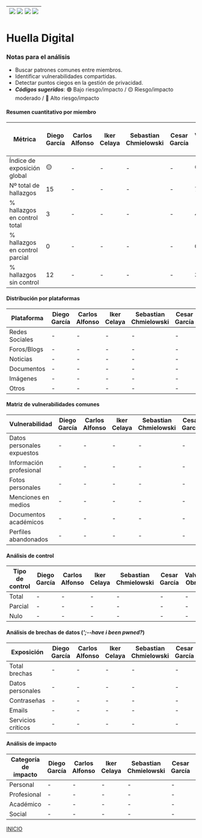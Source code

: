 | [![](https://img.shields.io/badge/-Inicio-FFF?style=flat&logo=Emlakjet&logoColor=black)](/README.md) [![](https://img.shields.io/badge/-Entrega_2-FFF?style=flat&logo=openstreetmap&logoColor=black)](/Entregas/Entrega-2/ModeloDeNegocio.md)  [![](https://img.shields.io/badge/-Entrega_3-FFF?style=flat&logo=openstreetmap&logoColor=black)](/Entregas/Entrega-3/HuellaDigital.md)  [![](https://img.shields.io/badge/-Entrega_4-FFF?style=flat&logo=openstreetmap&logoColor=black)]()|
|:-:|
# Huella Digital

### Notas para el análisis

- Buscar patrones comunes entre miembros.
- Identificar vulnerabilidades compartidas.
- Detectar puntos ciegos en la gestión de privacidad.
- ***Códigos sugeridos***: 🟢 Bajo riesgo/impacto / 🟡 Riesgo/impacto moderado / 🔴 Alto riesgo/impacto


#### Resumen cuantitativo por miembro

<div align=center>

|Métrica|Diego García|Carlos Alfonso|Iker Celaya|Sebastian Chmielowski|Cesar García|Valvanuz Obregón|Eduardo Olea|Lucia Prieto|Daniel Puente|Anette Torres|Patrón grupal<br>(Media y desviación)|
|-|-|-|-|-|-|-|-|-|-|-|-|
|Índice de exposición global|🟡|-|-|-|-|🟢|-|🟢|-|🟢|-|
|Nº total de hallazgos|15|-|-|-|-|7|-|7|-|3|-|
|% hallazgos en control total|3|-|-|-|-|4|-|5|-|3|-|
|% hallazgos en control parcial|0|-|-|-|-|0|-|0|-|0|-|
|% hallazgos sin control|12|-|-|-|-|3|-|2|-|0|-|

</div>

#### Distribución por plataformas

<div align=center>

|Plataforma|Diego García|Carlos Alfonso|Iker Celaya|Sebastian Chmielowski|Cesar García|Valvanuz Obregón|Eduardo Olea|Lucia Prieto|Daniel Puente|Anette Torres|Total grupo|
|-|-|-|-|-|-|-|-|-|-|-|-|
|Redes Sociales|-|-|-|-|-|3|-|4|-|3|-|
|Foros/Blogs|-|-|-|-|-|0|-|-|-|0|-|
|Noticias|-|-|-|-|-|0|-|-|-|0|-|
|Documentos|-|-|-|-|-|0|-|-|-|0|-|
|Imágenes|-|-|-|-|-|0|-|1|-|0|-|
|Otros|-|-|-|-|-|4|-|2|-|0|-|

</div>

#### Matriz de vulnerabilidades comunes

<div align=center>

|Vulnerabilidad|Diego García|Carlos Alfonso|Iker Celaya|Sebastian Chmielowski|Cesar García|Valvanuz Obregón|Eduardo Olea|Lucia Prieto|Daniel Puente|Anette Torres|% Grupo|Riesgo medio|
|-|-|-|-|-|-|-|-|-|-|-|-|-|
|Datos personales expuestos|-|-|-|-|-|-|-|-|-|3|-|-|
|Información profesional|-|-|-|-|-|-|-|-|-|1|-|-|
|Fotos personales|-|-|-|-|-|-|-|-|-|2|-|-|
|Menciones en medios|-|-|-|-|-|-|-|-|-|0|-|-|
|Documentos académicos|-|-|-|-|-|-|-|-|-|1|-|-|
|Perfiles abandonados|-|-|-|-|-|-|-|0|-|0|-|-|

</div>

#### Análisis de control

<div align=center>

|Tipo de control|Diego García|Carlos Alfonso|Iker Celaya|Sebastian Chmielowski|Cesar García|Valvanuz Obregón|Eduardo Olea|Lucia Prieto|Daniel Puente|Anette Torres|% Grupo|Riesgo promedio|
|-|-|-|-|-|-|-|-|-|-|-|-|-|
|Total|-|-|-|-|-|-|-|-|-|3|-|-|-|
|Parcial|-|-|-|-|-|-|-|-|-|0|-|-|-|
|Nulo|-|-|-|-|-|-|-|-|-|0|-|-|-|

</div>

#### Análisis de brechas de datos (*';--have i been pwned?*)

<div align=center>

|Exposición|Diego García|Carlos Alfonso|Iker Celaya|Sebastian Chmielowski|Cesar García|Valvanuz Obregón|Eduardo Olea|Lucia Prieto|Daniel Puente|Anette Torres|% grupal|
|-|-|-|-|-|-|-|-|-|-|-|-|
|Total brechas|-|-|-|-|-|-|-|0|-|1|-|-|
|Datos personales|-|-|-|-|-|-|-|0|-|0|-|-|
|Contraseñas|-|-|-|-|-|-|-|0|-|0|-|-|
|Emails|-|-|-|-|-|-|-|0|-|1|-|-|
|Servicios críticos|-|-|-|-|-|-|-|0|-|0|-|-|

</div>

#### Análisis de impacto

<div align=center>

|Categoría de impacto|Diego García|Carlos Alfonso|Iker Celaya|Sebastian Chmielowski|Cesar García|Valvanuz Obregón|Eduardo Olea|Lucia Prieto|Daniel Puente|Anette Torres|Impacto grupal|
|-|-|-|-|-|-|-|-|-|-|-|-|
|Personal|-|-|-|-|-|-|-|-|-|3|-|-|
|Profesional|-|-|-|-|-|-|-|-|-|1|-|-|
|Académico|-|-|-|-|-|-|-|-|-|1|-|-|
|Social|-|-|-|-|-|-|-|-|-|2|-|-|

</div>

[INICIO](/README.md)
